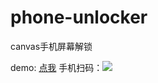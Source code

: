 # phone-unlocker
canvas手机屏幕解锁

demo: [点我](http://daryldong.com/demos/phoneunlocker/)
手机扫码：![](http://i2.muimg.com/567571/4ff52dcf8e1ef1a7.png)
